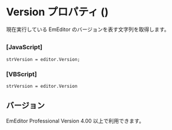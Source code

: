 # Version プロパティ ()

現在実行している EmEditor のバージョンを表す文字列を取得します。

## 

### \[JavaScript\]

```
strVersion = editor.Version;
```

### \[VBScript\]

```
strVersion = editor.Version
```

## バージョン

EmEditor Professional Version 4.00 以上で利用できます。
